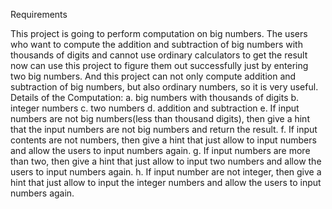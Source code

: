 Requirements 

This project is going to perform computation on big numbers. The users who want to 
compute the addition and subtraction of big numbers with thousands of digits and cannot use ordinary calculators to get the result now can use
this project to figure them out successfully just by entering two big numbers. And this project can not only compute addition and subtraction 
of big numbers, but also ordinary numbers, so it is very useful.
Details of the Computation: 
a.	big numbers with thousands of digits
b.	integer numbers
c.	two numbers
d.	addition and subtraction
e.  If input numbers are not big numbers(less than thousand digits), then give a hint that the input numbers are not big numbers and return the result.
f.  If input contents are not numbers, then give a hint that just allow to input numbers and allow the users to input numbers again.
g.  If input numbers are more than two, then give a hint that just allow to input two numbers and allow the users to input numbers again.
h.  If input number are not integer, then give a hint that just allow to input the integer numbers and allow the users to input numbers again.

